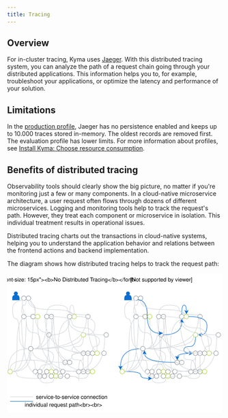 ```yaml
---
title: Tracing
---
```


## Overview

For in-cluster tracing, Kyma uses [Jaeger](https://github.com/jaegertracing). With this distributed tracing system, you can analyze the path of a request chain going through your distributed applications. This information helps you to, for example, troubleshoot your applications, or optimize the latency and performance of your solution.

## Limitations

In the [production profile](../../../04-operation-guides/operations/02-install-kyma.md#choose-resource-consumption), Jaeger has no persistence enabled and keeps up to 10.000 traces stored in-memory. The oldest records are removed first. The evaluation profile has lower limits. For more information about profiles, see [Install Kyma: Choose resource consumption](../../../04-operation-guides/operations/02-install-kyma.md#choose-resource-consumption).

## Benefits of distributed tracing

Observability tools should clearly show the big picture, no matter if you're monitoring just a few or many components. In a cloud-native microservice architecture, a user request often flows through dozens of different microservices. Logging and monitoring tools help to track the request's path. However, they treat each component or microservice in isolation. This individual treatment results in operational issues.

Distributed tracing charts out the transactions in cloud-native systems, helping you to understand the application behavior and relations between the frontend actions and backend implementation.

The diagram shows how distributed tracing helps to track the request path:

![Distributed tracing](./assets/distributed-tracing.svg)
